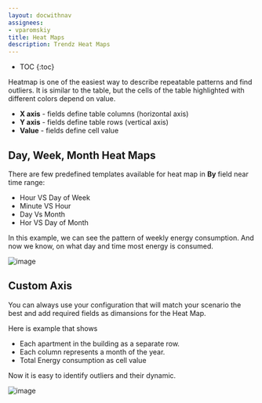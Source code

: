 ```yaml
---
layout: docwithnav
assignees:
- vparomskiy
title: Heat Maps
description: Trendz Heat Maps 
---
```


* TOC
{:toc}

Heatmap is one of the easiest way to describe repeatable patterns and find outliers. It is similar to the table, but the cells of the table highlighted with different colors depend on value.
* **X axis** - fields define table columns (horizontal axis)
* **Y axis** - fields define table rows (vertical axis)
* **Value** - fields define cell value

## Day, Week, Month Heat Maps

There are few predefined templates available for heat map in **By** field near time range:
* Hour VS Day of Week
* Minute VS Hour
* Day Vs Month
* Hor VS Day of Month

In this example, we can see the pattern of weekly energy consumption. And now we know, on what day and time most energy is consumed.

![image](/images/trendz/heat-week-pattern.png) 

## Custom Axis 

You can always use your configuration that will match your scenario the best and add required fields as dimansions for the Heat Map.

Here is example that shows
* Each apartment in the building as a separate row. 
* Each column represents a month of the year.
* Total Energy consumption as cell value
 
Now it is easy to identify outliers and their dynamic. 

![image](/images/trendz/complex-heatmap.png) 
